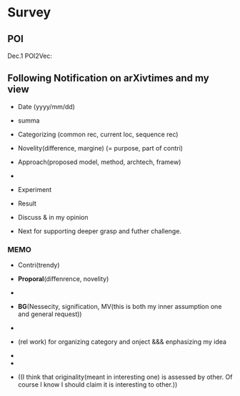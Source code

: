 # Survey

## POI

Dec.1 POI2Vec: 

##  Following Notification on arXivtimes and my view

- Date (yyyy/mm/dd)
- summa

- Categorizing
(common rec, current loc, sequence rec)
- Novelity(difference, margine) (= purpose, part of contri)
- Approach(proposed model, method, archtech, framew)
- 
- Experiment
- Result
- Discuss & in my opinion
- Next for supporting deeper grasp and futher challenge.






### MEMO

- Contri(trendy) 
- **Proporal**(diffenrence, novelity)
- 
- **BG**(Nessecity, signification,   MV(this is both my inner assumption one and general request))
-

- (rel work) for organizing category and onject   &&& enphasizing my idea
- 
-
- ((I think that originality(meant in interesting one) is assessed by other. Of course I know I should claim it is interesting to other.))
